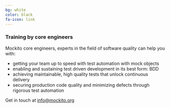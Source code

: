 ```yaml
---
bg: white
color: black
fa-icon: link
---
```


### Training by core engineers

Mockito core engineers, experts in the field of software quality can help you with:

* getting your team up to speed with test automation with mock objects
* enabling and sustaining test driven development in its best form: BDD
* achieving maintainable, high quality tests that unlock continuous delivery
* securing production code quality and minimizing defects through rigorous test automation

Get in touch at <info@mockito.org>